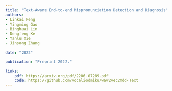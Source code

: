 ```yaml
---
title: "Text-Aware End-to-end Mispronunciation Detection and Diagnosis"
authors:
- Linkai Peng
- Yingming Gao
- Binghuai Lin
- Dengfeng Ke
- Yanlu Xie
- Jinsong Zhang

date: "2022"

publication: "Preprint 2022."

links:
    pdf: https://arxiv.org/pdf/2206.07289.pdf
    code: https://github.com/vocaliodmiku/wav2vec2mdd-Text
---
```


